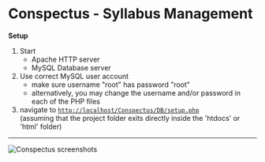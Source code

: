 # Conspectus - Syllabus Management


**Setup**

1. Start
   - Apache HTTP server
   - MySQL Database server
2. Use correct MySQL user account
   - make sure username "root" has password "root"
   - alternatively, you may change the username and/or password in each of the PHP files
3. navigate to [`http://localhost/Conspectus/DB/setup.php`](http://localhost/project_SE/DB/setup.php)<br>(assuming that the project folder exits directly inside the 'htdocs' or 'html' folder)

___

![Conspectus screenshots](https://raw.githubusercontent.com/user501254/project_SE/master/doc/output_Gbjb76.gif)
